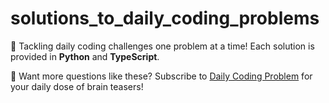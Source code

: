 # solutions_to_daily_coding_problems

🚀 Tackling daily coding challenges one problem at a time! Each solution is provided in **Python** and **TypeScript**.

🧠 Want more questions like these? Subscribe to [Daily Coding Problem](https://www.dailycodingproblem.com/) for your daily dose of brain teasers!


